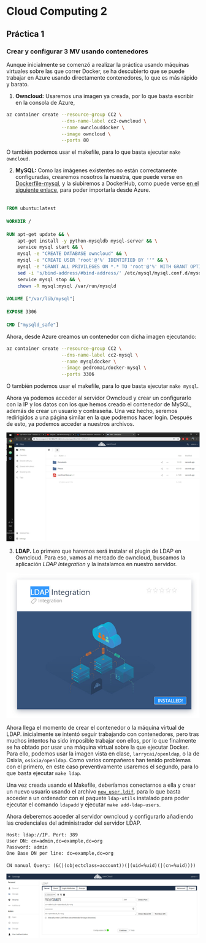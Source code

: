 # Cloud Computing 2

## Práctica 1

### Crear y configurar 3 MV usando contenedores

Aunque inicialmente se comenzó a realizar la práctica usando máquinas virtuales sobre las que correr Docker, se ha descubierto que se puede trabajar en Azure usando directamente contenedores, lo que es más rápido y barato.

1. __Owncloud:__ Usaremos una imagen ya creada, por lo que basta escribir en la consola de Azure,

```bash
az container create --resource-group CC2 \
                    --dns-name-label cc2-owncloud \
                    --name ownclouddocker \
                    --image owncloud \
                    --ports 80
```

O también podemos usar el makefile, para lo que basta ejecutar `make owncloud`.

2. __MySQL:__ Como las imágenes existentes no están correctamente configuradas, crearemos nosotros la nuestra, que puede verse en [Dockerfile-mysql](Dockerfile-mysql), y la siubiremos a DockerHub, como puede verse [en el siguiente enlace](https://hub.docker.com/r/pedroma1/docker-mysql), para poder importarla desde Azure.

```dockerfile

FROM ubuntu:latest

WORKDIR /

RUN apt-get update && \
    apt-get install -y python-mysqldb mysql-server && \
    service mysql start && \
    mysql -e "CREATE DATABASE owncloud" && \
    mysql -e "CREATE USER 'root'@'%' IDENTIFIED BY ''" && \
    mysql -e "GRANT ALL PRIVILEGES ON *.* TO 'root'@'%' WITH GRANT OPTION" && \
    sed -i 's/bind-address/#bind-address/' /etc/mysql/mysql.conf.d/mysqld.cnf && \
    service mysql stop && \
    chown -R mysql:mysql /var/run/mysqld

VOLUME ["/var/lib/mysql"]

EXPOSE 3306

CMD ["mysqld_safe"]

```
Ahora, desde Azure creamos un contenedor con dicha imagen ejecutando:

```bash
az container create --resource-group CC2 \
                    --dns-name-label cc2-mysql \
                    --name mysqldocker \
                    --image pedroma1/docker-mysql \
                    --ports 3306
```

O también podemos usar el makefile, para lo que basta ejecutar `make mysql`.

Ahora ya podemos acceder al servidor Owncloud y crear un configurarlo con la IP y los datos con los que hemos creado el contenedor de MySQL, además de crear un usuario y contraseña. Una vez hecho, seremos redirigidos a una página similar en la que podremos hacer login. Después de esto, ya podemos acceder a nuestros archivos.

![Owncloud hokme](img/owncloud-home.jpg)

3. __LDAP.__ Lo primero que haremos será instalar el plugin de LDAP en Owncloud. Para eso, vamos al mercado de owncloud, buscamos la aplicación _LDAP Integration_ y la instalamos en nuestro servidor.

![Plugin de LDAP](img/owncloud-ldap.jpg)

Ahora llega el momento de crear el contenedor o la máquina virtual de LDAP. inicialmente se intentó seguir trabajando con contenedores, pero tras muchos intentos ha sido imposible trabajar con ellos, por lo que finalmente se ha obtado por usar una máquina virtual sobre la que ejecutar Docker. Para ello, podemos usar la imagen vista en clase, `larrycai/openldap`, o la de Osixia, `osixia/openldap`. Como varios compañeros han tenido problemas con el primero, en este caso preventivamente usaremos el segundo, para lo que basta ejecutar `make ldap`.

Una vez creada usando el Makefile, deberíamos conectarnos a ella y crear un nuevo usuario usando el archivo [`new_user.ldif`](new_user.ldif), para lo que basta acceder a un ordenador con el paquete `ldap-utils` instalado para poder ejecutar el comando `ldapadd` y ejecutar `make add-ldap-users`.

Ahora deberemos acceder al servidor owncloud y configurarlo añadiendo las credenciales del administrador del servidor LDAP.

```
Host: ldap://IP. Port: 389
User DN: cn=admin,dc=example,dc=org
Password: admin
One Base DN per line: dc=example,dc=org

CN manual Query: (&(|(objectclass=account))(|(uid=%uid)(|(cn=%uid))))
```

![Configurando LDAP](img/owncloud-conf-ldap.jpg)

